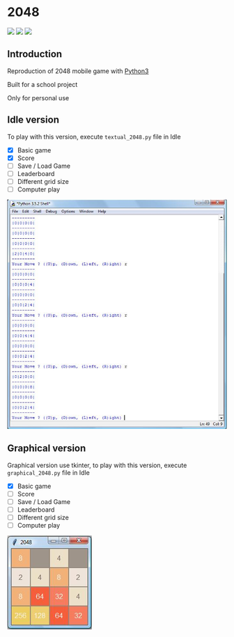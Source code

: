 # 2048

![](https://img.shields.io/badge/build-not%20working-red.svg)
![](https://img.shields.io/badge/release-v1.3-brightgreen.svg)
![](https://img.shields.io/badge/python-3.X-blue.svg)

## Introduction
Reproduction of 2048 mobile game with [Python3](https://www.python.org/downloads/)

Built for a school project

Only for personal use

## Idle version
To play with this version, execute `textual_2048.py` file in Idle
- [x] Basic game
- [x] Score
- [ ] Save / Load Game
- [ ] Leaderboard
- [ ] Different grid size
- [ ] Computer play

![Idle version](img/idle.jpg)

## Graphical version
Graphical version use tkinter, to play with this version, execute `graphical_2048.py` file in Idle
- [x] Basic game
- [ ] Score
- [ ] Save / Load Game
- [ ] Leaderboard
- [ ] Different grid size
- [ ] Computer play

![Graphical version](img/graphic.jpg)
